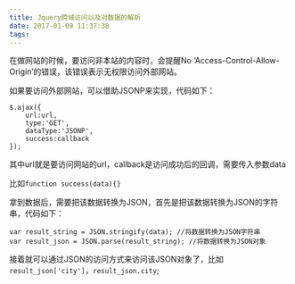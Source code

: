 ```yaml
---
title: Jquery跨域访问以及对数据的解析
date: 2017-01-09 11:37:38
tags:
---
```


在做网站的时候，要访问非本站的内容时，会提醒No ‘Access-Control-Allow-Origin’的错误，该错误表示无权限访问外部网站。

<!--more-->
如果要访问外部网站，可以借助JSONP来实现，代码如下：

```
$.ajax({
    url:url,
    type:'GET',
    dataType:'JSONP',
    success:callback
});
```
其中url就是要访问网站的url，callback是访问成功后的回调，需要传入参数data

比如`function success(data){}`

拿到数据后，需要把该数据转换为JSON，首先是把该数据转换为JSON的字符串，代码如下：

```
var result_string = JSON.stringify(data); //将数据转换为JSON字符串
var result_json = JSON.parse(result_string); //将数据转换为JSON对象
```
接着就可以通过JSON的访问方式来访问该JSON对象了，比如`result_json['city']`，`result_json.city`;
